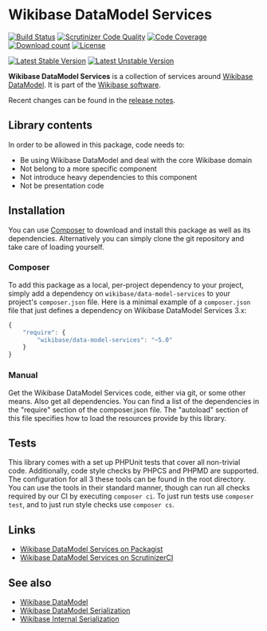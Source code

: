 # Wikibase DataModel Services

[![Build Status](https://github.com/wmde/WikibaseDataModelServices/actions/workflows/lint-and-test.yaml/badge.svg?branch=master)](https://github.com/wmde/WikibaseDataModelServices/actions/workflows/lint-and-test.yaml)
[![Scrutinizer Code Quality](https://scrutinizer-ci.com/g/wmde/WikibaseDataModelServices/badges/quality-score.png?b=master)](https://scrutinizer-ci.com/g/wmde/WikibaseDataModelServices/?branch=master)
[![Code Coverage](https://scrutinizer-ci.com/g/wmde/WikibaseDataModelServices/badges/coverage.png?b=master)](https://scrutinizer-ci.com/g/wmde/WikibaseDataModelServices/?branch=master)
[![Download count](https://poser.pugx.org/wikibase/data-model-services/d/total.png)](https://packagist.org/packages/wikibase/data-model-services)
[![License](https://poser.pugx.org/wikibase/data-model-services/license.svg)](https://packagist.org/packages/wikibase/data-model-services)

[![Latest Stable Version](https://poser.pugx.org/wikibase/data-model-services/version.png)](https://packagist.org/packages/wikibase/data-model-services)
[![Latest Unstable Version](https://poser.pugx.org/wikibase/data-model-services/v/unstable.svg)](//packagist.org/packages/wikibase/data-model-services)

**Wikibase DataModel Services** is a collection of services around
[Wikibase DataModel](https://github.com/wmde/WikibaseDataModel).
It is part of the [Wikibase software](http://wikiba.se/).


Recent changes can be found in the [release notes](RELEASE-NOTES.md).

## Library contents

In order to be allowed in this package, code needs to:

* Be using Wikibase DataModel and deal with the core Wikibase domain
* Not belong to a more specific component
* Not introduce heavy dependencies to this component
* Not be presentation code

## Installation

You can use [Composer](http://getcomposer.org/) to download and install
this package as well as its dependencies. Alternatively you can simply clone
the git repository and take care of loading yourself.

### Composer

To add this package as a local, per-project dependency to your project, simply add a
dependency on `wikibase/data-model-services` to your project's `composer.json` file.
Here is a minimal example of a `composer.json` file that just defines a dependency on
Wikibase DataModel Services 3.x:

```js
{
    "require": {
        "wikibase/data-model-services": "~5.0"
    }
}
```

### Manual

Get the Wikibase DataModel Services code, either via git, or some other means. Also get all dependencies.
You can find a list of the dependencies in the "require" section of the composer.json file.
The "autoload" section of this file specifies how to load the resources provide by this library.

## Tests

This library comes with a set up PHPUnit tests that cover all non-trivial code. Additionally, code
style checks by PHPCS and PHPMD are supported. The configuration for all 3 these tools can be found
in the root directory. You can use the tools in their standard manner, though can run all checks
required by our CI by executing `composer ci`. To just run tests use `composer test`, and to just
run style checks use `composer cs`.

## Links

* [Wikibase DataModel Services on Packagist](https://packagist.org/packages/wikibase/data-model-services)
* [Wikibase DataModel Services on ScrutinizerCI](https://scrutinizer-ci.com/g/wmde/WikibaseDataModelServices)
 
## See also

* [Wikibase DataModel](https://github.com/wmde/WikibaseDataModel)
* [Wikibase DataModel Serialization](https://github.com/wmde/WikibaseDataModelSerialization)
* [Wikibase Internal Serialization](https://github.com/wmde/WikibaseInternalSerialization)

